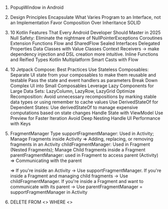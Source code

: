 1. PopupWindow in Android
2. Design Principles
Encapsulate What Varies
Program to an Interface, not an Implementation
Favor Composition Over Inheritance
SOLID
3. 10 Kotlin Features That Every Android Developer Should Master in 2025
Null Safety: Eliminate the nightmare of NullPointerExceptions
Coroutines
Extension Functions
Flow and SharedFlow
Sealed Interfaces
Delegated Properties
Data Classes with Value Classes
Context Receivers -> make dependency injection and DSL creation more intuitive.
Inline Functions and Reified Types
Kotlin Multiplatform
Smart Casts with Flow
4. 10 Jetpack Compose: Best Practices
Use Stateless Composables:
Separate UI state from your composables to make them reusable and testable
Pass the state and event handlers as parameters
Break Down Complex UI into Small Composables
Leverage Lazy Components for Large Data Sets: LazyColumn, LazyRow, LazyGrid
Optimize Recomposition: Avoid unnecessary recompositions by marking stable data types or using remember to
cache values
Use DerivedStateOf for Dependent States: Use derivedStateOf to manage expensive computations based on state changes
Handle State with ViewModel
Use Preview for Faster Iteration
Avoid Deep Nesting
Handle UI Performance with Keys
5. FragmentManager Type
supportFragmentManager: Used in Activity; Manage Fragments inside Activity
=> Adding, replacing, or removing fragments in an Activity
childFragmentManager: Used in Fragment (Nested Fragments); Manage Child fragments inside a Fragment
parentFragmentManager: used in Fragment to access parent (Activity)
=> Communicating with the parent
    
    => If you're inside an Activity → Use supportFragmentManager.
    If you're inside a Fragment and managing child fragments → Use childFragmentManager.
    If you're inside a Fragment and want to communicate with its parent → Use parentFragmentManager = supportFragmentManager
    in Activity
    

6. DELETE FROM <> WHERE <>